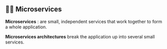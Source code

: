 ## 🥷🏻 Microservices

**Microservices** : are small, independent services that work together to form a whole application.

**Microservices architectures** break the application up into several small services.